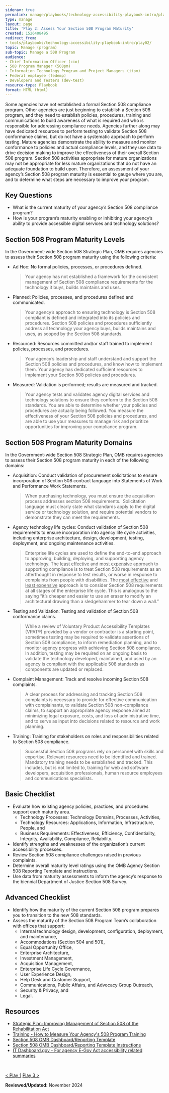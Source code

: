 ```yaml
---
sidenav: true
permalink: manage/playbooks/technology-accessibility-playbook-intro/play02/
type: manage
layout: page
title: 'Play 2: Assess Your Section 508 Program Maturity'
created: 1526408495
redirect_from: 
- tools/playbooks/technology-accessibility-playbook-intro/play02/
topic: Manage (program)
sub-topic: Manage a 508 Program
audience:
- Chief Information Officer (cio)
- 508 Program Manager (508pm)
- Information Technology Program and Project Managers (itpm)
- Federal employee (fedemp)
- Developers and Testers (dev-test)
resource-type: Playbook
format: HTML (html)
---
```


Some agencies have not established a formal Section 508 compliance program. Other agencies are just beginning to establish a Section 508 program, and they need to establish policies, procedures, training and communications to build awareness of what is required and who is responsible for addressing compliance needs. Agencies further along may have dedicated resources to perform testing to validate Section 508 conformance claims, but do not have a systematic approach to perform testing. Mature agencies demonstrate the ability to measure and monitor conformance to policies and actual compliance levels, and they use data to drive decision making to improve the effectiveness of their overall Section 508 program. Section 508 activities appropriate for mature organizations may not be appropriate for less mature organizations that do not have an adequate foundation to build upon. Therefore, an assessment of your agency&rsquo;s Section 508 program maturity is essential to gauge where you are, and to determine what steps are necessary to improve your program.

## Key Questions

  * What is the current maturity of your agency&rsquo;s Section 508 compliance program?
  * How is your program&rsquo;s maturity enabling or inhibiting your agency&rsquo;s ability to provide accessible digital services and technology solutions?

## Section 508 Program Maturity Levels

In the Government-wide Section 508 Strategic Plan, OMB requires agencies to assess their Section 508 program maturity using the following criteria:

  * Ad Hoc: No formal policies, processes, or procedures defined.
    <blockquote>Your agency has not established a framework for the consistent management of Section 508 compliance requirements for the technology it buys, builds maintains and uses.</blockquote>

  * Planned: Policies, processes, and procedures defined and communicated.
    <blockquote>Your agency&rsquo;s approach to ensuring technology is Section 508 compliant is defined and integrated into its policies and procedures. Section 508 policies and procedures sufficiently address all technology your agency buys, builds maintains and uses, as scoped by the Section 508 standards.</blockquote>

  * Resourced: Resources committed and/or staff trained to implement policies, processes, and procedures.
    <blockquote>Your agency&rsquo;s leadership and staff understand and support the Section 508 policies and procedures, and know how to implement them. Your agency has dedicated sufficient resources to implement your Section 508 policies and procedures.</blockquote>

  * Measured: Validation is performed; results are measured and tracked.
       <blockquote>Your agency tests and validates agency digital services and technology solutions to ensure they conform to the Section 508 standards. You are able to determine whether your policies and procedures are actually being followed. You measure the effectiveness of your Section 508 policies and procedures, and are able to use your measures to manage risk and prioritize opportunities for improving your compliance program.</blockquote>

## Section 508 Program Maturity Domains

In the Government-wide Section 508 Strategic Plan, OMB requires agencies to assess their Section 508 program maturity in each of the following domains:

  * Acquisition: Conduct validation of procurement solicitations to ensure incorporation of Section 508 contract language into Statements of Work and Performance Work Statements.
      <blockquote>When purchasing technology, you must ensure the acquisition process addresses section 508 requirements. &nbsp;Solicitation language must clearly state what standards apply to the digital service or technology solution, and require potential vendors to demonstrate they can meet the requirements.</blockquote>

  * Agency technology life cycles: Conduct validation of Section 508 requirements to ensure incorporation into agency life cycle activities, including enterprise architecture, design, development, testing, deployment, and ongoing maintenance activities.
      <blockquote>Enterprise life cycles are used to define the end-to-end approach to approving, building, deploying, and supporting agency technology. The <u>least effective</u> and <u>most expensive</u> approach to supporting compliance is to treat Section 508 requirements as an afterthought in response to test results, or worse in response to complaints from people with disabilities. The <u>most effective</u> and <u>least expensive</u> approach is to consider Section 508 requirements at all stages of the enterprise life cycle. This is analogous to the saying &ldquo;it&rsquo;s cheaper and easier to use an eraser to modify an architectural drawing than a sledgehammer to tear down a wall.&rdquo;</blockquote>

  * Testing and Validation: Testing and validation of Section 508 conformance claims.
      <blockquote>While a review of Voluntary Product Accessibility Templates (VPAT&reg;) provided by a vendor or contractor is a starting point, sometimes testing may be required to validate assertions of Section 508 compliance, to inform remediation planning, and to monitor agency progress with achieving Section 508 compliance. In addition, testing may be required on an ongoing basis to validate the technology developed, maintained, and used by an agency is compliant with the applicable 508 standards as components are updated or replaced.</blockquote>

  * Complaint Management: Track and resolve incoming Section 508 complaints.
      <blockquote>A clear process for addressing and tracking Section 508 complaints is necessary to provide for effective communication with complainants, to validate Section 508 non-compliance claims, to support an appropriate agency response aimed at minimizing legal exposure, costs, and loss of administrative time, and to serve as input into decisions related to resource and work planning.</blockquote>

  * Training: Training for stakeholders on roles and responsibilities related to Section 508 compliance.
      <blockquote>Successful Section 508 programs rely on personnel with skills and expertise. Relevant resources need to be identified and trained. Mandatory training needs to be established and tracked. This includes, but is not limited to, training for web and software developers, acquisition professionals, human resource employees and communications specialists.</blockquote>

## Basic Checklist

  * Evaluate how existing agency policies, practices, and procedures support each maturity area.
      * Technology Processes: Technology Domains, Processes, Activities,
      * Technology Resources: Applications, Information, Infrastructure, People, and
      * Business Requirements: Effectiveness, Efficiency, Confidentiality, Integrity, Availability, Compliance, Reliability.
  * Identify strengths and weaknesses of the organization&rsquo;s current accessibility processes.
  * Review Section 508 compliance challenges raised in previous complaints.
  * Determine overall maturity level ratings using the OMB Agency Section 508 Reporting Template and instructions.
  * Use data from maturity assessments to inform the agency&rsquo;s response to the biennial Department of Justice Section 508 Survey.

## Advanced Checklist

  * Identify how the maturity of the current Section 508 program prepares you to transition to the new 508 standards.
  * Assess the maturity of the Section 508 Program Team&rsquo;s collaboration with offices that support:
      * Internal technology design, development, configuration, deployment, and maintenance,
      * Accommodations (Section 504 and 501),
      * Equal Opportunity Office,
      * Enterprise Architecture,
      * Investment Management,
      * Acquisition Management,
      * Enterprise Life Cycle Governance,
      * User Experience Design,
      * Help Desk and Customer Support,
      * Communications, Public Affairs, and Advocacy Group Outreach,
      * Security & Privacy, and
      * Legal.

## Resources

  * [Strategic Plan: Improving Management of Section 508 of the Rehabilitation Act][1]
  * [Training - How to Measure Your Agency's 508 Program Training][2]
  * [Section 508 OMB Dashboard/Reporting Template][3]
  * [Section 508 OMB Dashboard/Reporting Template Instructions][4]
  * [IT Dashboard.gov - For agency E-Gov Act accessibility related summaries][5]

&nbsp;

<div id="prev-next-section">
    <a class="prev-page" title="Go to Play 1" 
      href="{{site.baseurl}}/manage/playbooks/technology-accessibility-playbook-intro/play01"> < Play 1</a>
    <a class="prev-page" title="Go to Play 3"
      href="{{site.baseurl}}/manage/playbooks/technology-accessibility-playbook-intro/play03"> 
      Play 3 >
    </a>
</div>

**Reviewed/Updated:** November 2024

 [1]: https://assets.section508.gov/assets/files/strategic-plan-508-compliance.pdf
 [2]: https://assets.section508.gov/assets/files/FINAL_16to9_OMB_YOUR_PROGRAM_MEASURES.PPTX
 [3]: https://assets.section508.gov/assets/files/S508TEMPLATE120816EXT2_1.pdf
 [4]: {{site.baseurl}}/manage/reporting
 [5]: https://itdashboard.gov/